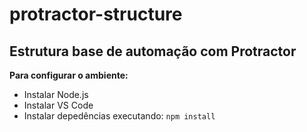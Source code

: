 # protractor-structure
## Estrutura base de automação com Protractor
**Para configurar o ambiente:**

- Instalar Node.js
- Instalar VS Code
- Instalar depedências executando: ```npm install```
  